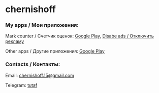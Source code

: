 # chernishoff


### My apps / Мои приложения:

Mark counter / Счетчик оценок: [Google Play](https://play.google.com/store/apps/details?id=com.tutam.markcounter), [Disabe ads / Отключить рекламу](https://tutaf.github.io/disableads)

Other apps / Другие приложения: [Google Play](https://play.google.com/store/apps/dev?id=6038657317309874940)



### Contacts / Контакты:

Email: [chernishoff.15@gmail.com](mailto:chernishoff.15@gmail.com)

Telegram: [tutaf](http://t.me/tutaf)

